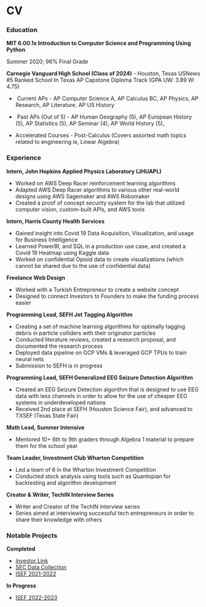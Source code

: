# CV
### Education

**MIT 6.00.1x Introduction to Computer Science and Programming Using Python**

Summer 2020; 96% Final Grade

**Carnegie Vanguard High School (Class of 2024)** - Houston, Texas USNews #5 Ranked School In Texas AP Capstone Diploma Track (GPA UW: 3.89 W: 4.75)

-    Current APs - AP Computer Science A, AP Calculus BC, AP Physics, AP Research, AP Literature, AP US History
    
-    Past APs (Out of 5) - AP Human Geography (5), AP European History (5), AP Statistics (5), AP Seminar (4), AP World History (5),
    
-   Accelerated Courses - Post-Calculus (Covers assorted math topics related to engineering ie, Linear Algebra)

### Experience

**Intern, John Hopkins Applied Physics Laboratory (JHUAPL)**
- Worked on AWS Deep Racer reinforcement learning algorithms
- Adapted AWS Deep Racer algorithms to various other real-world designs using AWS Sagemaker and AWS Robomaker
- Created a proof of concept security system for the lab that utilized computer vision, custom-built APIs, and AWS tools
    
**Intern, Harris County Health Services**
- Gained insight into Covid 19 Data Acquisition, Visualization, and usage for Business Intelligence
- Learned PowerBI, and SQL in a production use case, and created a Covid 19 Heatmap using Kaggle data
- Worked on confidential Opioid data to create visualizations (which cannot be shared due to the use of confidential data)

**Freelance Web Design**
- Worked with a Turkish Entrepreneur to create a website concept
- Designed to connect Investors to Founders to make the funding process easier

**Programming Lead, SEFH Jet Tagging Algorithm**
- Creating a set of machine learning algorithms for optimally tagging debris in particle colliders with their originator particles
- Conducted literature reviews, created a research proposal, and documented the research process
- Deployed data pipeline on GCP VMs & leveraged GCP TPUs to train neural nets
- Submission to SEFH is in progress  

**Programming Lead, SEFH Generalized EEG Seizure Detection Algorithm**
- Created an EEG Seizure Detection algorithm that is designed to use EEG data with less channels in order to allow for the use of cheaper EEG systems in underdeveloped nations 
- Received 2nd place at SEFH (Houston Science Fair), and advanced to TXSEF (Texas State Fair) 

**Math Lead, Summer Intensive**
- Mentored 10+ 6th to 9th graders through Algebra 1 material to prepare them for the school year 

**Team Leader, Investment Club Wharton Competition**
- Led a team of 6 in the Wharton Investment Competition
- Conducted stock analysis using tools such as Quantopian for backtesting and algorithm development
    
**Creator & Writer, TechIN Interview Series**    
- Writer and Creator of the TechIN interview series
- Series aimed at interviewing successful tech entrepreneurs in order to share their knowledge with others

### Notable Projects
**Completed**
- [Investor Link](cv/projects/Investor_Link.md)
- [SEC Data Collection](cv/projects/SEC_Data_Collection.md)
- [ISEF 2021-2022](cv/projects/ISEF_2021-2022.md)

**In Progress**
- [ISEF 2022-2023](cv/projects/ISEF_2022-2023.md)